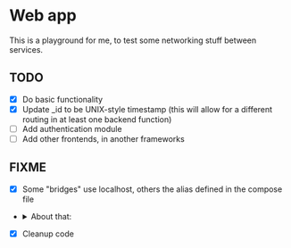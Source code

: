 # Web app

This is a playground for me, to test some networking stuff between services.

## TODO

- [x] Do basic functionality
- [x] Update _id to be UNIX-style timestamp (this will allow for a different
  routing in at least one backend function)
- [ ] Add authentication module
- [ ] Add other frontends, in another frameworks

## FIXME

- [x] Some "bridges" use localhost, others the alias defined in the compose file
- <details close><summary>About that:</summary>This is not quite true. Between
  the database and the backend, the connection is done through the Docker
  network, hence the use of "backend:27017" and not "localhost:27017". However,
  the frontend is "running" in the outside (client-side), and as such it needs a
  "localhost:5000" connection, not a "backend:5000" one. There surely are ways
  to make this better, but for now I will keep it this way. </details>

- [x] Cleanup code